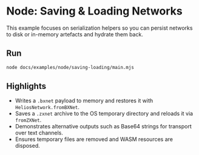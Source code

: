 # Node: Saving & Loading Networks

This example focuses on serialization helpers so you can persist networks to disk or in-memory artefacts and hydrate them back.

## Run

```bash
node docs/examples/node/saving-loading/main.mjs
```

## Highlights

- Writes a `.bxnet` payload to memory and restores it with `HeliosNetwork.fromBXNet`.
- Saves a `.zxnet` archive to the OS temporary directory and reloads it via `fromZXNet`.
- Demonstrates alternative outputs such as Base64 strings for transport over text channels.
- Ensures temporary files are removed and WASM resources are disposed.
